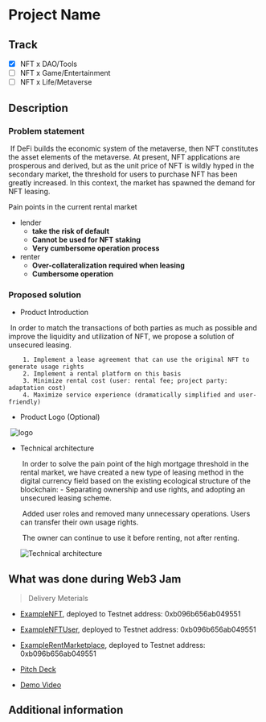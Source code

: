 <!--
 * @Author: cryptoSharing
 * @Date: 2022-08-10 11:54:05
 * @LastEditTime: 2022-08-10 12:04:31
 * @LastEditors: cryptoSharing
 * @Description: 
-->
# Project Name

## Track

- [x] NFT x DAO/Tools
- [ ] NFT x Game/Entertainment
- [ ] NFT x Life/Metaverse

## Description

### Problem statement

​	If DeFi builds the economic system of the metaverse, then NFT constitutes the asset elements of the metaverse. At present, NFT applications are prosperous and derived, but as the unit price of NFT is wildly hyped in the secondary market, the threshold for users to purchase NFT has been greatly increased. In this context, the market has spawned the demand for NFT leasing.

Pain points in the current rental market

- lender
  - **take the risk of default**
  - **Cannot be used for NFT staking**
  - **Very cumbersome operation process**
- renter
  - **Over-collateralization required when leasing**
  - **Cumbersome operation**

### Proposed solution

- Product Introduction

​		In order to match the transactions of both parties as much as possible and improve the liquidity and utilization of NFT, we propose a solution of unsecured leasing.

  		1. Implement a lease agreement that can use the original NFT to generate usage rights	
		2. Implement a rental platform on this basis
		3. Minimize rental cost (user: rental fee; project party: adaptation cost)
		4. Maximize service experience (dramatically simplified and user-friendly)

- Product Logo (Optional)

​		![logo](https://camo.githubusercontent.com/91f97493dd1969fd19ee0879c1c5f5c4d00e1c04ef0d88fe6445686df1b43629/68747470733a2f2f692e706f7374696d672e63632f624a42666b4666542f696d6167652e706e67)

- Technical architecture

  ​	In order to solve the pain point of the high mortgage threshold in the rental market, we have created a new type of leasing method in the digital currency field based on the existing ecological structure of the blockchain: - Separating ownership and use rights, and adopting an unsecured leasing scheme.

  ​	Added user roles and removed many unnecessary operations. Users can transfer their own usage rights.

  ​	The owner can continue to use it before renting, not after renting.

  ![Technical architecture](https://camo.githubusercontent.com/00686b45cafb20dc902a9836a9010f0294756cd505e06a64d8b6b9e4bb1430b4/68747470733a2f2f75706c6f61642e63632f69312f323032322f30372f32302f304f32434c6e2e706e67)

## What was done during Web3 Jam

<!-- Please list the features and docs you achieved during the event -->

> Delivery Meterials

- [ExampleNFT](./src/cadence/contracts/ExampleNFT.cdc), deployed to Testnet address: 0xb096b656ab049551

- [ExampleNFTUser](./src/cadence/contracts/ExampleNFTUser.cdc), deployed to Testnet address: 0xb096b656ab049551

- [ExampleRentMarketplace](./src/cadence/contracts/ExampleRentMarketplace.cdc), deployed to Testnet address: 0xb096b656ab049551

  <!-- Optional -->

- [Pitch Deck](./docs/deck.pdf) <!-- or using online documentation url / ipfs url -->

- [Demo Video](./docs/demo.mp4) <!-- or using online documentation url / ipfs url -->

## Additional information

<!-- More information you want the judges to see -->